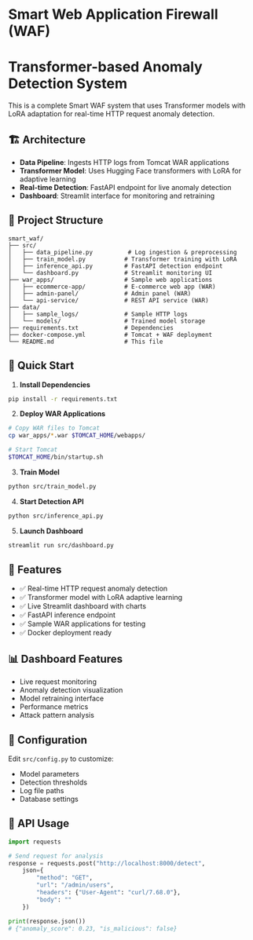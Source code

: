 # Smart Web Application Firewall (WAF)
# Transformer-based Anomaly Detection System

This is a complete Smart WAF system that uses Transformer models with LoRA adaptation for real-time HTTP request anomaly detection.

## 🏗️ Architecture

- **Data Pipeline**: Ingests HTTP logs from Tomcat WAR applications
- **Transformer Model**: Uses Hugging Face transformers with LoRA for adaptive learning
- **Real-time Detection**: FastAPI endpoint for live anomaly detection
- **Dashboard**: Streamlit interface for monitoring and retraining

## 📁 Project Structure

```
smart_waf/
├── src/
│   ├── data_pipeline.py          # Log ingestion & preprocessing
│   ├── train_model.py           # Transformer training with LoRA
│   ├── inference_api.py         # FastAPI detection endpoint
│   └── dashboard.py             # Streamlit monitoring UI
├── war_apps/                    # Sample web applications
│   ├── ecommerce-app/           # E-commerce web app (WAR)
│   ├── admin-panel/             # Admin panel (WAR)
│   └── api-service/             # REST API service (WAR)
├── data/
│   ├── sample_logs/             # Sample HTTP logs
│   └── models/                  # Trained model storage
├── requirements.txt             # Dependencies
├── docker-compose.yml           # Tomcat + WAF deployment
└── README.md                    # This file
```

## 🚀 Quick Start

1. **Install Dependencies**
```bash
pip install -r requirements.txt
```

2. **Deploy WAR Applications**
```bash
# Copy WAR files to Tomcat
cp war_apps/*.war $TOMCAT_HOME/webapps/

# Start Tomcat
$TOMCAT_HOME/bin/startup.sh
```

3. **Train Model**
```bash
python src/train_model.py
```

4. **Start Detection API**
```bash
python src/inference_api.py
```

5. **Launch Dashboard**
```bash
streamlit run src/dashboard.py
```

## 🎯 Features

- ✅ Real-time HTTP request anomaly detection
- ✅ Transformer model with LoRA adaptive learning
- ✅ Live Streamlit dashboard with charts
- ✅ FastAPI inference endpoint
- ✅ Sample WAR applications for testing
- ✅ Docker deployment ready

## 📊 Dashboard Features

- Live request monitoring
- Anomaly detection visualization
- Model retraining interface
- Performance metrics
- Attack pattern analysis

## 🔧 Configuration

Edit `src/config.py` to customize:
- Model parameters
- Detection thresholds
- Log file paths
- Database settings

## 📝 API Usage

```python
import requests

# Send request for analysis
response = requests.post("http://localhost:8000/detect", 
    json={
        "method": "GET",
        "url": "/admin/users",
        "headers": {"User-Agent": "curl/7.68.0"},
        "body": ""
    })

print(response.json())
# {"anomaly_score": 0.23, "is_malicious": false}
```
